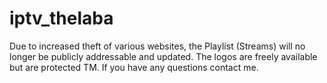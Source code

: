 # iptv_thelaba

Due to increased theft of various websites, the Playlist (Streams) will no longer be publicly addressable and updated. The logos are freely available but are protected TM. If you have any questions contact me.
